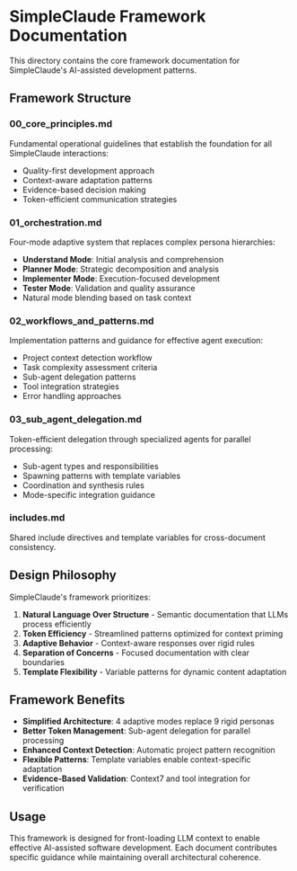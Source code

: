 # SimpleClaude Framework Documentation

This directory contains the core framework documentation for SimpleClaude's AI-assisted development patterns.

## Framework Structure

### 00_core_principles.md

Fundamental operational guidelines that establish the foundation for all SimpleClaude interactions:

- Quality-first development approach
- Context-aware adaptation patterns
- Evidence-based decision making
- Token-efficient communication strategies

### 01_orchestration.md

Four-mode adaptive system that replaces complex persona hierarchies:

- **Understand Mode**: Initial analysis and comprehension
- **Planner Mode**: Strategic decomposition and analysis
- **Implementer Mode**: Execution-focused development
- **Tester Mode**: Validation and quality assurance
- Natural mode blending based on task context

### 02_workflows_and_patterns.md

Implementation patterns and guidance for effective agent execution:

- Project context detection workflow
- Task complexity assessment criteria
- Sub-agent delegation patterns
- Tool integration strategies
- Error handling approaches

### 03_sub_agent_delegation.md

Token-efficient delegation through specialized agents for parallel processing:

- Sub-agent types and responsibilities
- Spawning patterns with template variables
- Coordination and synthesis rules
- Mode-specific integration guidance

### includes.md

Shared include directives and template variables for cross-document consistency.

## Design Philosophy

SimpleClaude's framework prioritizes:

1. **Natural Language Over Structure** - Semantic documentation that LLMs process efficiently
2. **Token Efficiency** - Streamlined patterns optimized for context priming
3. **Adaptive Behavior** - Context-aware responses over rigid rules
4. **Separation of Concerns** - Focused documentation with clear boundaries
5. **Template Flexibility** - Variable patterns for dynamic content adaptation

## Framework Benefits

- **Simplified Architecture**: 4 adaptive modes replace 9 rigid personas
- **Better Token Management**: Sub-agent delegation for parallel processing
- **Enhanced Context Detection**: Automatic project pattern recognition
- **Flexible Patterns**: Template variables enable context-specific adaptation
- **Evidence-Based Validation**: Context7 and tool integration for verification

## Usage

This framework is designed for front-loading LLM context to enable effective AI-assisted software development. Each document contributes specific guidance while maintaining overall architectural coherence.
